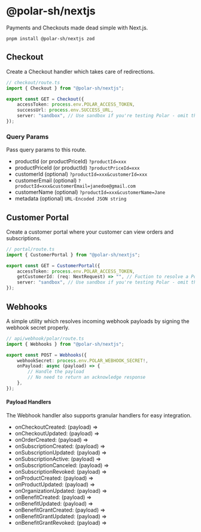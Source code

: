 # @polar-sh/nextjs

Payments and Checkouts made dead simple with Next.js.

`pnpm install @polar-sh/nextjs zod`

## Checkout

Create a Checkout handler which takes care of redirections.

```typescript
// checkout/route.ts
import { Checkout } from "@polar-sh/nextjs";

export const GET = Checkout({
	accessToken: process.env.POLAR_ACCESS_TOKEN,
	successUrl: process.env.SUCCESS_URL,
	server: "sandbox", // Use sandbox if you're testing Polar - omit the parameter or pass 'production' otherwise
});
```

### Query Params

Pass query params to this route.

- productId (or productPriceId) `?productId=xxx`
- productPriceId (or productId) `?productPriceId=xxx`
- customerId (optional) `?productId=xxx&customerId=xxx`
- customerEmail (optional) `?productId=xxx&customerEmail=janedoe@gmail.com`
- customerName (optional) `?productId=xxx&customerName=Jane`
- metadata (optional) `URL-Encoded JSON string`

## Customer Portal

Create a customer portal where your customer can view orders and subscriptions.

```typescript
// portal/route.ts
import { CustomerPortal } from "@polar-sh/nextjs";

export const GET = CustomerPortal({
	accessToken: process.env.POLAR_ACCESS_TOKEN,
	getCustomerId: (req: NextRequest) => "", // Fuction to resolve a Polar Customer ID
	server: "sandbox", // Use sandbox if you're testing Polar - omit the parameter or pass 'production' otherwise
});
```

## Webhooks

A simple utility which resolves incoming webhook payloads by signing the webhook secret properly.

```typescript
// api/webhook/polar/route.ts
import { Webhooks } from "@polar-sh/nextjs";

export const POST = Webhooks({
	webhookSecret: process.env.POLAR_WEBHOOK_SECRET!,
	onPayload: async (payload) => {
		// Handle the payload
		// No need to return an acknowledge response
	},
});
```

#### Payload Handlers

The Webhook handler also supports granular handlers for easy integration.

- onCheckoutCreated: (payload) =>
- onCheckoutUpdated: (payload) =>
- onOrderCreated: (payload) =>
- onSubscriptionCreated: (payload) =>
- onSubscriptionUpdated: (payload) =>
- onSubscriptionActive: (payload) =>
- onSubscriptionCanceled: (payload) =>
- onSubscriptionRevoked: (payload) =>
- onProductCreated: (payload) =>
- onProductUpdated: (payload) =>
- onOrganizationUpdated: (payload) =>
- onBenefitCreated: (payload) =>
- onBenefitUpdated: (payload) =>
- onBenefitGrantCreated: (payload) =>
- onBenefitGrantUpdated: (payload) =>
- onBenefitGrantRevoked: (payload) =>
